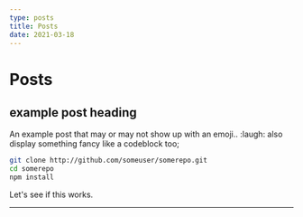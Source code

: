 ```yaml
---
type: posts
title: Posts
date: 2021-03-18
---
```


# Posts

## example post heading

An example post that may or may not show up with an emoji.. :laugh:
also display something fancy like a codeblock too;

```bash
git clone http://github.com/someuser/somerepo.git
cd somerepo
npm install
```

Let's see if this works.

---


